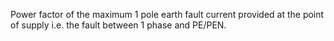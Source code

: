 ﻿Power factor of the maximum 1 pole earth fault  current provided at the point of supply i.e. the fault between 1 phase and PE/PEN.
